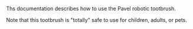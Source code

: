 Ths documentation describes how to use the Pavel robotic tootbrush.

Note that this tootbrush is "totally" safe to use for children, adults, or pets.
